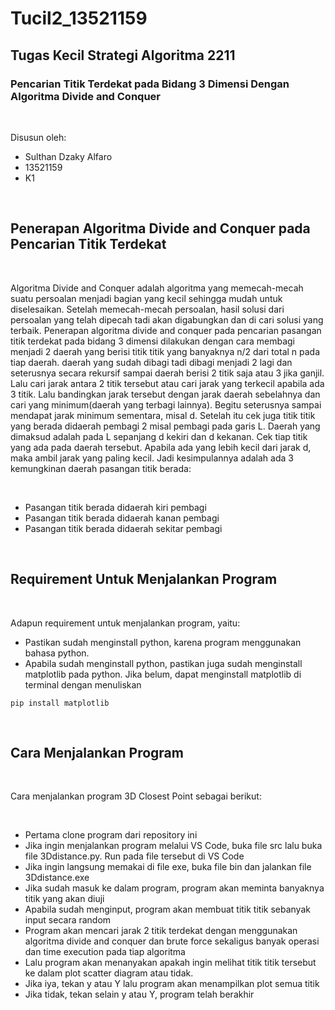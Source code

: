 # Tucil2_13521159
## Tugas Kecil Strategi Algoritma 2211
### Pencarian Titik Terdekat pada Bidang 3 Dimensi Dengan Algoritma Divide and Conquer

<br>

 Disusun oleh:
 - Sulthan Dzaky Alfaro
 - 13521159
 - K1

<br>

## Penerapan Algoritma Divide and Conquer pada Pencarian Titik Terdekat

<br>

Algoritma Divide and Conquer adalah algoritma yang memecah-mecah suatu persoalan menjadi bagian yang kecil sehingga mudah untuk diselesaikan. Setelah memecah-mecah persoalan, hasil solusi dari persoalan yang telah dipecah tadi akan digabungkan dan di cari solusi yang terbaik. Penerapan algoritma divide and conquer pada pencarian pasangan titik terdekat pada bidang 3 dimensi dilakukan dengan cara membagi menjadi 2 daerah yang berisi titik titik yang banyaknya n/2 dari total n pada tiap daerah. daerah yang sudah dibagi tadi dibagi menjadi 2 lagi dan seterusnya secara rekursif sampai daerah berisi 2 titik saja atau 3 jika ganjil. Lalu cari jarak antara 2 titik tersebut atau cari jarak yang terkecil apabila ada 3 titik. Lalu bandingkan jarak tersebut dengan jarak daerah sebelahnya dan cari yang minimum(daerah yang terbagi lainnya). Begitu seterusnya sampai mendapat jarak minimum sementara, misal d. Setelah itu cek juga titik titik yang berada didaerah pembagi 2 misal pembagi pada garis L. Daerah yang dimaksud adalah pada L sepanjang d kekiri dan d kekanan. Cek tiap titik yang ada pada daerah tersebut. Apabila ada yang lebih kecil dari jarak d, maka ambil jarak yang paling kecil. Jadi kesimpulannya adalah ada 3 kemungkinan daerah pasangan titik berada:

<br>

- Pasangan titik berada didaerah kiri pembagi
- Pasangan titik berada didaerah kanan pembagi
- Pasangan titik berada didaerah sekitar pembagi

<br>

## Requirement Untuk Menjalankan Program

<br>

Adapun requirement untuk menjalankan program, yaitu:
- Pastikan sudah menginstall python, karena program menggunakan bahasa python. 
- Apabila sudah menginstall python, pastikan juga sudah menginstall matplotlib pada python. Jika belum, dapat menginstall matplotlib di terminal dengan menuliskan
```
pip install matplotlib
```

<br>

## Cara Menjalankan Program

<br>

Cara menjalankan program 3D Closest Point sebagai berikut:

<br>


- Pertama clone program dari repository ini
- Jika ingin menjalankan program melalui VS Code, buka file src lalu buka file 3Ddistance.py. Run pada file tersebut di VS Code
- Jika ingin langsung memakai di file exe, buka file bin dan jalankan file 3Ddistance.exe
- Jika sudah masuk ke dalam program, program akan meminta banyaknya titik yang akan diuji
- Apabila sudah menginput, program akan membuat titik titik sebanyak input secara random
- Program akan mencari jarak 2 titik terdekat dengan menggunakan algoritma divide and conquer dan brute force sekaligus banyak operasi dan time execution pada tiap algoritma
- Lalu program akan menanyakan apakah ingin melihat titik titik tersebut ke dalam plot scatter diagram atau tidak.
- Jika iya, tekan y atau Y lalu program akan menampilkan plot semua titik
- Jika tidak, tekan selain y atau Y, program telah berakhir
